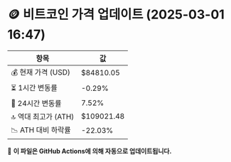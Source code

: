 # 🪙 비트코인 가격 업데이트 (2025-03-01 16:47)

| 항목                | 값 |
|--------------------|----------------|
| 💰 현재 가격 (USD) | $84810.05 |
| ⏳ 1시간 변동률    | -0.29% |
| 📆 24시간 변동률   | 7.52% |
| 🔝 역대 최고가 (ATH) | $109021.48 |
| 📉 ATH 대비 하락률 | -22.03% |

🔄 **이 파일은 GitHub Actions에 의해 자동으로 업데이트됩니다.**
